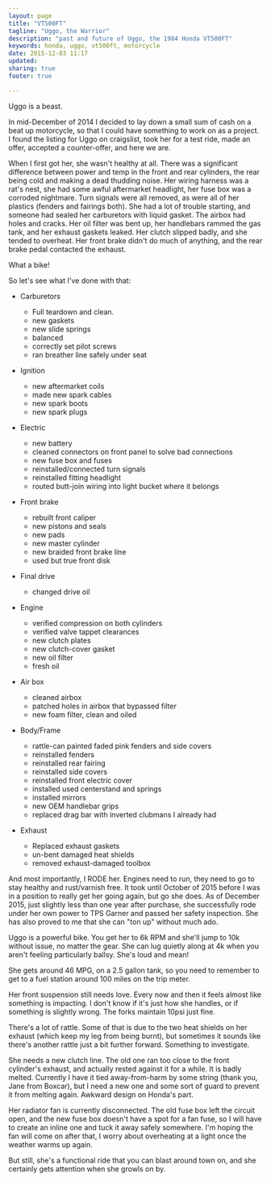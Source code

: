 ```yaml
---
layout: page
title: "VT500FT"
tagline: "Uggo, the Warrior"
description: "past and future of Uggo, the 1984 Honda VT500FT"
keywords: honda, uggo, vt500ft, motorcycle
date: 2015-12-03 11:17
updated:
sharing: true
footer: true

---
```


Uggo is a beast.

In mid-December of 2014 I decided to lay down a small sum of cash on a
beat up motorcycle, so that I could have something to work on as a
project. I found the listing for Uggo on craigslist, took her for a
test ride, made an offer, accepted a counter-offer, and here we are.

When I first got her, she wasn't healthy at all. There was a
significant difference between power and temp in the front and rear
cylinders, the rear being cold and making a dead thudding noise. Her
wiring harness was a rat's nest, she had some awful aftermarket
headlight, her fuse box was a corroded nightmare. Turn signals were
all removed, as were all of her plastics (fenders and fairings
both). She had a lot of trouble starting, and someone had sealed her
carburetors with liquid gasket. The airbox had holes and cracks. Her
oil filter was bent up, her handlebars rammed the gas tank, and her
exhaust gaskets leaked. Her clutch slipped badly, and she tended to
overheat. Her front brake didn't do much of anything, and the rear
brake pedal contacted the exhaust.

What a bike!

So let's see what I've done with that:

* Carburetors
	* Full teardown and clean.
	* new gaskets
	* new slide springs
	* balanced
	* correctly set pilot screws
	* ran breather line safely under seat

* Ignition
	* new aftermarket coils
	* made new spark cables
	* new spark boots
	* new spark plugs

* Electric
	* new battery
	* cleaned connectors on front panel to solve bad connections
	* new fuse box and fuses
	* reinstalled/connected turn signals
	* reinstalled fitting headlight
	* routed butt-join wiring into light bucket where it belongs

* Front brake
	* rebuilt front caliper
	* new pistons and seals
	* new pads
	* new master cylinder
	* new braided front brake line
	* used but true front disk

* Final drive
	* changed drive oil

* Engine
	* verified compression on both cylinders
	* verified valve tappet clearances
	* new clutch plates
	* new clutch-cover gasket
	* new oil filter
	* fresh oil

* Air box
	* cleaned airbox
	* patched holes in airbox that bypassed filter
	* new foam filter, clean and oiled

* Body/Frame
	* rattle-can painted faded pink fenders and side covers
	* reinstalled fenders
	* reinstalled rear fairing
	* reinstalled side covers
	* reinstalled front electric cover
	* installed used centerstand and springs
	* installed mirrors
	* new OEM handlebar grips
	* replaced drag bar with inverted clubmans I already had

* Exhaust
	* Replaced exhaust gaskets
	* un-bent damaged heat shields
	* removed exhaust-damaged toolbox


And most importantly, I RODE her. Engines need to run, they need to go
to stay healthy and rust/varnish free. It took until October of 2015
before I was in a position to really get her going again, but go she
does. As of December 2015, just slightly less than one year after
purchase, she successfully rode under her own power to TPS Garner and
passed her safety inspection. She has also proved to me that she can
"ton up" without much ado.

Uggo is a powerful bike. You get her to 6k RPM and she'll jump to 10k
without issue, no matter the gear. She can lug quietly along at 4k
when you aren't feeling particularly ballsy. She's loud and mean!

She gets around 46 MPG, on a 2.5 gallon tank, so you need to remember
to get to a fuel station around 100 miles on the trip meter.

Her front suspension still needs love. Every now and then it feels
almost like something is impacting. I don't know if it's just how she
handles, or if something is slightly wrong. The forks maintain 10psi
just fine.

There's a lot of rattle. Some of that is due to the two heat shields
on her exhaust (which keep my leg from being burnt), but sometimes it
sounds like there's another rattle just a bit further
forward. Something to investigate.

She needs a new clutch line. The old one ran too close to the front
cylinder's exhaust, and actually rested against it for a while. It is
badly melted. Currently I have it tied away-from-harm by some string
(thank you, Jane from Boxcar), but I need a new one and some sort of
guard to prevent it from melting again. Awkward design on Honda's
part.

Her radiator fan is currently disconnected. The old fuse box left the
circuit open, and the new fuse box doesn't have a spot for a fan fuse,
so I will have to create an inline one and tuck it away safely
somewhere. I'm hoping the fan will come on after that, I worry about
overheating at a light once the weather warms up again.

But still, she's a functional ride that you can blast around town on,
and she certainly gets attention when she growls on by.
